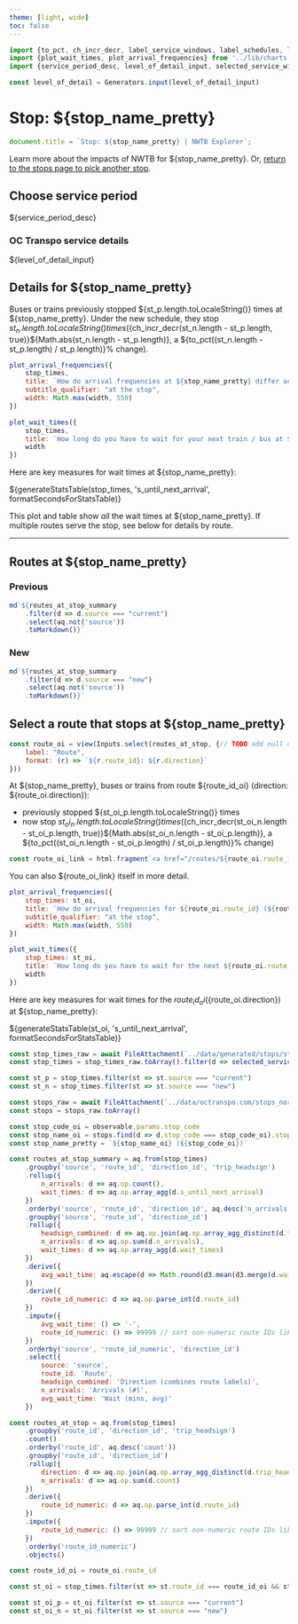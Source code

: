 ```yaml
---
theme: [light, wide]
toc: false
---
```


```js
import {to_pct, ch_incr_decr, label_service_windows, label_schedules, label_route_ids, generateStatsTable, formatSecondsForStatsTable, source_domain, md} from '../lib/helpers.js'
import {plot_wait_times, plot_arrival_frequencies} from '../lib/charts.js'
import {service_period_desc, level_of_detail_input, selected_service_windows, selected_service_ids} from '../lib/controls.js'

const level_of_detail = Generators.input(level_of_detail_input)
```


# Stop: ${stop_name_pretty}

```js
document.title = `Stop: ${stop_name_pretty} | NWTB Explorer`;
```

Learn more about the impacts of NWTB for ${stop_name_pretty}. Or, [return to the stops page to pick another stop](/stops).

## Choose service period

${service_period_desc}

<div class="grid grid-cols-2" style="grid-auto-rows: auto;">
	<div class="card">
		<h3>OC Transpo service details</h3>
		${level_of_detail_input}
	</div>
</div>


## Details for ${stop_name_pretty}

Buses or trains previously stopped ${st_p.length.toLocaleString()} times at ${stop_name_pretty}. Under the new schedule, they stop ${st_n.length.toLocaleString()} times (${ch_incr_decr(st_n.length - st_p.length, true)}${Math.abs(st_n.length - st_p.length)}, a ${to_pct((st_n.length - st_p.length) / st_p.length)}% change).

```js
plot_arrival_frequencies({
    stop_times,
    title: `How do arrival frequencies at ${stop_name_pretty} differ across service windows?`,
    subtitle_qualifier: "at the stop",
    width: Math.max(width, 550)
})
```

```js
plot_wait_times({
    stop_times,
    title: `How long do you have to wait for your next train / bus at ${stop_name_pretty}?`,
    width
})
```

Here are key measures for wait times at ${stop_name_pretty}:

${generateStatsTable(stop_times, 's_until_next_arrival', formatSecondsForStatsTable)}

This plot and table show _all_ the wait times at ${stop_name_pretty}. If multiple routes serve the stop, see below for details by route.


***


## Routes at ${stop_name_pretty}

<div class="grid grid-cols-2">
    <div class="card">
        <h3>Previous</h3>

```js
md`${routes_at_stop_summary
    .filter(d => d.source === "current")
    .select(aq.not('source'))
    .toMarkdown()}`
```


</div>
<div class="card">
    <h3>New</h3>


```js
md`${routes_at_stop_summary
    .filter(d => d.source === "new")
    .select(aq.not('source'))
    .toMarkdown()}`
```

</div>
</div>



## Select a route that stops at ${stop_name_pretty}

```js
const route_oi = view(Inputs.select(routes_at_stop, {// TODO add null options back to this, so we don't automatically render everything
    label: "Route",
    format: (r) => `${r.route_id}: ${r.direction}`
}))
```

At ${stop_name_pretty}, buses or trains from route ${route_id_oi} (direction: ${route_oi.direction}):
- previously stopped ${st_oi_p.length.toLocaleString()} times
- now stop ${st_oi_n.length.toLocaleString()} times (${ch_incr_decr(st_oi_n.length - st_oi_p.length, true)}${Math.abs(st_oi_n.length - st_oi_p.length)}, a ${to_pct((st_oi_n.length - st_oi_p.length) / st_oi_p.length)}% change)

```js
const route_oi_link = html.fragment`<a href="/routes/${route_oi.route_id}">explore route ${route_id_oi}</a>`
```

You can also ${route_oi_link} itself in more detail.

```js
plot_arrival_frequencies({
    stop_times: st_oi,
    title: `How do arrival frequencies for ${route_oi.route_id} (${route_oi.direction}) at ${stop_name_pretty} differ across service windows?`,
    subtitle_qualifier: "at the stop",
    width: Math.max(width, 550)
})
```

```js
plot_wait_times({
    stop_times: st_oi,
    title: `How long do you have to wait for the next ${route_oi.route_id} (${route_oi.direction}) at ${stop_name_pretty}?`,
    width
})
```

Here are key measures for wait times for the ${route_id_oi} (${route_oi.direction}) at ${stop_name_pretty}:

${generateStatsTable(st_oi, 's_until_next_arrival', formatSecondsForStatsTable)}


<!-- Loading -->

```js
const stop_times_raw = await FileAttachment(`../data/generated/stops/stop_times/${observable.params.stop_code}.parquet`).parquet()
const stop_times = stop_times_raw.toArray().filter(d => selected_service_windows(level_of_detail).includes(d.service_window) && selected_service_ids(level_of_detail).includes(d.service_id))

const st_p = stop_times.filter(st => st.source === "current")
const st_n = stop_times.filter(st => st.source === "new")
```

```js
const stops_raw = await FileAttachment(`../data/octranspo.com/stops_normalized.parquet`).parquet()
const stops = stops_raw.toArray()
```

```js
const stop_code_oi = observable.params.stop_code
const stop_name_oi = stops.find(d => d.stop_code === stop_code_oi).stop_name_normalized
const stop_name_pretty = `${stop_name_oi} (${stop_code_oi})`
```

```js
const routes_at_stop_summary = aq.from(stop_times)
    .groupby('source', 'route_id', 'direction_id', 'trip_headsign')
    .rollup({
        n_arrivals: d => aq.op.count(),
        wait_times: d => aq.op.array_agg(d.s_until_next_arrival)
    })
    .orderby('source', 'route_id', 'direction_id', aq.desc('n_arrivals'))
    .groupby('source', 'route_id', 'direction_id')
    .rollup({
        headsign_combined: d => aq.op.join(aq.op.array_agg_distinct(d.trip_headsign), ', '),
        n_arrivals: d => aq.op.sum(d.n_arrivals),
        wait_times: d => aq.op.array_agg(d.wait_times)
    })
    .derive({
        avg_wait_time: aq.escape(d => Math.round(d3.mean(d3.merge(d.wait_times)) / 60))
    })
    .derive({
        route_id_numeric: d => aq.op.parse_int(d.route_id)
    })
    .impute({
        avg_wait_time: () => '-',
        route_id_numeric: () => 99999 // sort non-numeric route IDs like "E1" to the end of the list
    })
    .orderby('source', 'route_id_numeric', 'direction_id')
    .select({
        source: 'source',
        route_id: 'Route',
        headsign_combined: 'Direction (combines route labels)',
        n_arrivals: 'Arrivals (#)',
        avg_wait_time: 'Wait (mins, avg)'
    })

const routes_at_stop = aq.from(stop_times)
    .groupby('route_id', 'direction_id', 'trip_headsign')
    .count()
    .orderby('route_id', aq.desc('count'))
    .groupby('route_id', 'direction_id')
    .rollup({
        direction: d => aq.op.join(aq.op.array_agg_distinct(d.trip_headsign), ', '),
        n_arrivals: d => aq.op.sum(d.count)
    })
    .derive({
        route_id_numeric: d => aq.op.parse_int(d.route_id)
    })
    .impute({
        route_id_numeric: () => 99999 // sort non-numeric route IDs like "E1" to the end of the list
    })
    .orderby('route_id_numeric')
    .objects()
```

```js
const route_id_oi = route_oi.route_id

const st_oi = stop_times.filter(st => st.route_id === route_id_oi && st.direction_id === route_oi.direction_id)

const st_oi_p = st_oi.filter(st => st.source === "current")
const st_oi_n = st_oi.filter(st => st.source === "new")
```
